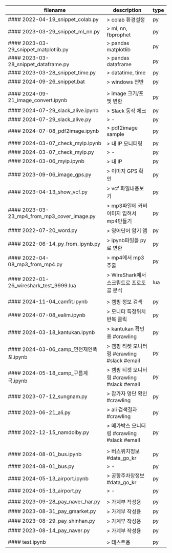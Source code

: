 
|filename|description|type|
|------|---|---|
|#### 2022-04-19_snippet_colab.py|> colab 환경설정|py|
|#### 2023-03-29_snippet_ml_nn.py|> ml, nn, fbprophet|py|
|#### 2023-03-29_snippet_matplotlib.py|> pandas matplotlib|py|
|#### 2023-03-28_snippet_dataframe.py|> pandas dataframe|py|
|#### 2023-03-28_snippet_time.py|> datatime, time|py|
|#### 2024-09-26_snippet.bat|> windows 전반|py|
||||
|#### 2024-09-21_image_convert.ipynb|> image 크기/포멧 변환|py|
|#### 2024-07-29_slack_alive.ipynb|> Slack 동작 체크|py|
|#### 2024-07-29_slack_alive.py|> -|py|
|#### 2024-07-08_pdf2image.ipynb|> pdf2image sample|py|
|#### 2024-03-07_check_myip.ipynb|> 내 IP 모니터링|py|
|#### 2024-03-07_check_myip.py|> -|py|
|#### 2024-03-06_myip.ipynb|> 내 IP|py|
|#### 2023-09-06_image_gps.py|> 이미지 GPS 확인|py|
|#### 2023-04-13_show_vcf.py|> vcf 파일내용보기|py|
|#### 2023-03-23_mp4_from_mp3_cover_image.py|> mp3파일에 커버이미지 입혀서 mp4만들기|py|
|#### 2022-07-20_word.py|> 영어단어 암기 앱|py|
|#### 2022-06-14_py_from_ipynb.py|> ipynb파일을 py로 변환|py|
|#### 2022-04-08_mp3_from_mp4.py|> mp4에서 mp3추출|py|
|#### 2022-01-26_wireshark_test_9999.lua|> WireShark에서 스크립트로 프로토콜 분석|lua|
||||
|#### 2024-11-04_camfit.ipynb|> 캠핑 정보 검색|py|
|#### 2024-07-08_ealim.ipynb|> 모니터 특정위치 반복 클릭|py|
|#### 2024-03-18_kantukan.ipynb|> kantukan 확인용 #crawling|py|
|#### 2024-03-06_camp_연천재인폭포.ipynb|> 캠핑 티켓 모니터링 #crawling #slack #email|py|
|#### 2024-05-18_camp_구름계곡.ipynb|> 캠핑 티켓 모니터링 #crawling #slack #email|py|
|#### 2023-07-12_sungnam.py|> 참가자 명단 확인 #crawling|py|
|#### 2023-06-21_ali.py|> ali 검색결과 #crawling|py|
|#### 2022-12-15_namdolby.py|> 메가박스 모니터링 #crawling #slack #email|py|
||||
|#### 2024-08-01_bus.ipynb|> 버스위치정보 #data_go_kr|py|
|#### 2024-08-01_bus.py|> -|py|
|#### 2024-05-13_airport.ipynb|> 공항주차장정보 #data_go_kr|py|
|#### 2024-05-13_airport.py|> -|py|
||||
|#### 2023-09-28_pay_naver_har.py|> 가계부 작성용|py|
|#### 2023-08-31_pay_gmarket.py|> 가계부 작성용|py|
|#### 2023-08-29_pay_shinhan.py|> 가계부 작성용|py|
|#### 2023-08-14_pay_naver.py|> 가계부 작성용|py|
||||
|#### test.ipynb|> 테스트용|py|

